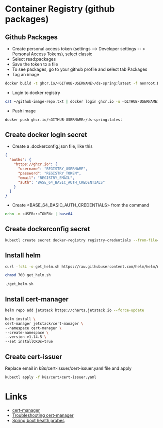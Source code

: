 # Container Registry (github packages)

## Github Packages

- Create personal access token (settings --> Developer settings -- > Personal Access Tokens), select classic
- Select read:packages
- Save the token to a file
- To see packages, go to your github profile and select tab Packages
- Tag an image

```bash
docker build -t ghcr.io/<GITHUB-USERNAME>/ds-spring:latest -f nonroot.Dockerfile .
```

- Login to docker registry

```bash
cat ~/github-image-repo.txt | docker login ghcr.io -u <GITHUB-USERNAME> --password-stdin
```

- Push image

```bash
docker push ghcr.io/<GITHUB-USERNAME>/ds-spring:latest
```

## Create docker login secret

- Create a .dockerconfig.json file, like this

```json
{
  "auths": {
    "https://ghcr.io": {
      "username": "REGISTRY_USERNAME",
      "password": "REGISTRY_TOKEN",
      "email": "REGISTRY_EMAIL",
      "auth": "BASE_64_BASIC_AUTH_CREDENTIALS"
    }
  }
}
```

- Create <BASE_64_BASIC_AUTH_CREDENTIALS> from the command

```bash
echo -n <USER>:<TOKEN> | base64
```

## Create dockerconfig secret

```bash
kubectl create secret docker-registry registry-credentials --from-file=.dockerconfigjson=k8s/.dockerconfig.json
```

## Install helm

```bash
curl -fsSL -o get_helm.sh https://raw.githubusercontent.com/helm/helm/main/scripts/get-helm-3

chmod 700 get_helm.sh

./get_helm.sh
```

## Install cert-manager

```bash
helm repo add jetstack https://charts.jetstack.io --force-update

helm install \
cert-manager jetstack/cert-manager \
--namespace cert-manager \
--create-namespace \
--version v1.14.5 \
--set installCRDs=true
```

## Create cert-issuer

Replace email in k8s/cert-issuer/cert-issuer.yaml file and apply

```bash
kubectl apply -f k8s/cert/cert-issuer.yaml
```

# Links

- [cert-manager](https://cert-manager.io/docs/installation/helm/)
- [Troubleshooting cert-manager](https://cert-manager.io/docs/troubleshooting/)
- [Spring boot health probes](https://www.baeldung.com/spring-liveness-readiness-probes)
